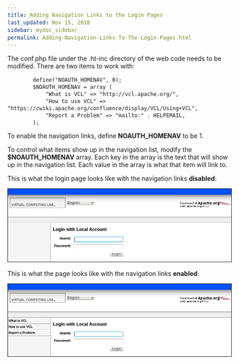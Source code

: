 ```yaml
---
title: Adding Navigation Links to the Login Pages
last_updated: Nov 15, 2018
sidebar: mydoc_sidebar
permalink: Adding-Navigation-Links-To-The-Login-Pages.html
---
```


The conf.php file under the .ht-inc directory of the web code needs to be modified. There are two items to work with:

            define("NOAUTH_HOMENAV", 0);
            $NOAUTH_HOMENAV = array (
                "What is VCL" => "http://vcl.apache.org/",
                "How to use VCL" => "https://cwiki.apache.org/confluence/display/VCL/Using+VCL",
                "Report a Problem" => "mailto:" . HELPEMAIL,
            );

To enable the navigation links, define **NOAUTH_HOMENAV** to be 1.

To control what items show up in the navigation list, modify the **$NOAUTH_HOMENAV** array. Each key in the array is the text that will show up in the navigation list. Each value in the array is what that item will link to.

This is what the login page looks like with the navigation links **disabled**:

<img src="images/loginnonav.png" width="700" border="1">


This is what the page looks like with the navigation links **enabled**:


<img src="images/loginwithnav.png" width="700" border="1">
